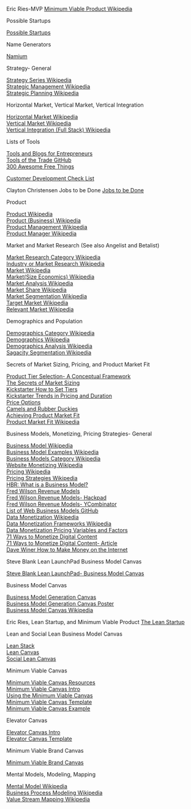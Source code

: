  Eric Ries-MVP
[Minimum Viable Product Wikipedia](http://en.wikipedia.org/wiki/Minimum_viable_product) 

Possible Startups

[Possible Startups](http://possiblestartups.com)  

Name Generators

[Namium](http://www.naminum.com) 

Strategy- General

[Strategy Series Wikipedia](http://en.wikipedia.org/wiki/Strategy)  
 [Strategic Management Wikipedia](http://en.wikipedia.org/wiki/Strategic_management)  
 [Strategic Planning Wikipedia](http://en.wikipedia.org/wiki/Strategic_planning)  

Horizontal Market, Vertical Market, Vertical Integration

[Horizontal Market Wikipedia](http://en.wikipedia.org/wiki/Horizontal_market)  
 [Vertical Market Wikipedia](http://en.wikipedia.org/wiki/Vertical_market)  
 [Vertical Integration (Full Stack) Wikipedia](http://en.wikipedia.org/wiki/Vertical_integration)  

Lists of Tools

[Tools and Blogs for Entrepreneurs](http://steveblank.com/tools-and-blogs-for-entrepreneurs)  
[Tools of the Trade GitHub](https://github.com/cjbarber/ToolsOfTheTrade)  
[300 Awesome Free Things](https://medium.com/everything-about-startups-and-entrepreneurship/300-awesome-free-things-e07b3cd5fd5b) 

[Customer Development Check List](https://docs.google.com/document/d/1rTzXvz8iz1IgiwCipuLaWFXt7yvoTc73blHMpD2Hp50/edit#heading=h.v628ypevulas) 


Clayton Christensen Jobs to be Done
 [Jobs to be Done](http://www.christenseninstitute.org/key-concepts/jobs-to-be-done)  

Product

[Product Wikipedia](http://en.wikipedia.org/wiki/Product)  
 [Product (Business) Wikipedia](http://en.wikipedia.org/wiki/Product_(business))  
 [Product Management Wikipedia](http://en.wikipedia.org/wiki/Product_management)  
 [Product Manager Wikipedia](http://en.wikipedia.org/wiki/Product_manager)  

Market and Market Research (See also Angelist and Betalist)

[Market Research Category Wikipedia](http://en.wikipedia.org/wiki/Category:Market_research)  
 [Industry or Market Research Wikipedia](http://en.wikipedia.org/wiki/Industry_or_market_research)  
 [Market Wikipedia](http://en.wikipedia.org/wiki/Market_(economics))  
 [Market(Size Economics) Wikipedia](http://en.wikipedia.org/wiki/Market_(economics)#Size_parameters)  
 [Market Analysis Wikipedia](http://en.wikipedia.org/wiki/Market_analysis)  
 [Market Share Wikipedia](http://en.wikipedia.org/wiki/Market_share)  
 [Market Segmentation Wikipedia](http://en.wikipedia.org/wiki/Market_segmentation)  
 [Target Market Wikipedia](http://en.wikipedia.org/wiki/Target_market)  
 [Relevant Market Wikipedia](http://en.wikipedia.org/wiki/Relevant_market)  

Demographics and Population

[Demographics Category Wikipedia](http://en.wikipedia.org/wiki/Category:Demographics)  
 [Demographics Wikipedia](http://en.wikipedia.org/wiki/Demographics)  
 [Demographics Analysis Wikipedia](http://en.wikipedia.org/wiki/Demographic_analysis)  
 [Sagacity Segmentation Wikipedia](http://en.wikipedia.org/wiki/Sagacity_segmentation)  

Secrets of Market Sizing, Pricing, and Product Market Fit

[Product Tier Selection- A Conceptual Framework](https://camo.githubusercontent.com/a4b7ee4a662786d0af4c1eacb9b8b7bdd9eb6e6d/687474703a2f2f692e696d6775722e636f6d2f7139594e4939542e706e67)  
 [The Secrets of Market Sizing](http://www.brekiri.com/blog/77/the-secrets-of-market-sizing)  
 [Kickstarter How to Set Tiers](http://blog.boundforanything.com/2012/02/how-to-set-tiers-on-kickstarter)  
 [Kickstarter Trends in Pricing and Duration](https://www.kickstarter.com/blog/trends-in-pricing-and-duration)  
 [Price Options](https://ireach.prnewswire.com/Orders/price-options.aspx)  
 [Camels and Rubber Duckies](http://www.joelonsoftware.com/articles/CamelsandRubberDuckies.html)  
 [Achieving Product Market Fit](http://practicetrumpstheory.com/2009/11/achievingproductmarketfit)  
 [Product Market Fit Wikipedia](http://en.wikipedia.org/wiki/Product/market_fit)  

Business Models, Monetizing, Pricing Strategies- General

[Business Model Wikipedia](http://en.wikipedia.org/wiki/Business_model)  
 [Business Model Examples Wikipedia](http://en.wikipedia.org/wiki/Business_model#Examples_of_business_models)  
 [Business Models Category Wikipedia](http://en.wikipedia.org/wiki/Category:Business_models)  
 [Website Monetizing Wikipedia](http://en.wikipedia.org/wiki/Website_monetizing)  
 [Pricing Wikipedia](http://en.wikipedia.org/wiki/Pricing_strategies)  
 [Pricing Strategies Wikipedia](http://en.wikipedia.org/wiki/Pricing)  
 [HBR: What is a Business Model?](https://hbr.org/2015/01/what-is-a-business-model)  
 [Fred Wilson Revenue Models](http://avc.com/2012/12/mba-mondays-revenue-models)  
 [Fred Wilson Revenue Models- Hackpad](https://hackpad.com/ep/profile/-2QvfuRcguKs4h2YzNropQf)  
 [Fred Wilson Revenue Models- YCombinator](https://news.ycombinator.com/item?id=4924647)  
 [List of Web Business Models GitHub](https://gist.github.com/ndarville/4295324)  
 [Data Monetization Wikipedia](http://en.wikipedia.org/wiki/Data_monetization)  
 [Data Monetization Frameworks Wikipedia](http://en.wikipedia.org/wiki/Data_monetization#Frameworks)  
 [Data Monetization Pricing Variables and Factors](http://en.wikipedia.org/wiki/Data_monetization#Pricing_Variables_and_Factors)  
 [71 Ways to Monetize Digital Content](https://twitter.com/vivian/timelines/505375883063230465)  
 [71 Ways to Monetize Digital Content- Article](http://www.foliomag.com/2014/71-ways-monetize-digital-content#.VACqtvldXQq)  
 [Dave Winer How to Make Money on the Internet](http://scripting.com/davenet/2000/02/04/howToMakeMoneyOnTheInterne.html)  

Steve Blank Lean LaunchPad Business Model Canvas

[Steve Blank Lean LaunchPad- Business Model Canvas](https://steveblank.files.wordpress.com/2010/12/business-model-and-cust-dev.jpg)  

Business Model Canvas

[Business Model Generation Canvas](http://www.businessmodelgeneration.com/canvas/bmc)  
[Business Model Generation Canvas Poster](http://www.businessmodelgeneration.com/downloads/business_model_canvas_poster.pdf)  
[Business Model Canvas Wikipedia](http://en.wikipedia.org/wiki/Business_Model_Canvas)  

Eric Ries, Lean Startup, and Minimum Viable Product
[The Lean Startup](http://www.stpia.ir/files/The%20Lean%20Startup%20.pdf)  
 
Lean and Social Lean Business Model Canvas

[Lean Stack](http://leanstack.com)  
[Lean Canvas](https://leanstack.com/LeanCanvas.pdf)  
[Social Lean Canvas](http://socialleancanvas.com)  

Minimum Viable Canvas

[Minimum Viable Canvas Resources](https://medium.com/minimum-viable-canvas)  
[Minimum Viable Canvas Intro](https://medium.com/@santoshrajan/the-minimum-viable-canvas-6ee9ea072f65)  
[Using the Minimum Viable Canvas](https://medium.com/minimum-viable-canvas/using-the-minimum-viable-canvas-fae7e027cafc)  
[Minimum Viable Canvas Template](https://d262ilb51hltx0.cloudfront.net/max/800/1*PlhNZAMQxiuwPN7TsRV20g.png)  
[Minimum Viable Canvas Example](https://d262ilb51hltx0.cloudfront.net/max/800/1*gk40wStd6F-3GkGKO8M_wA.png)  

Elevator Canvas

[Elevator Canvas Intro](https://medium.com/minimum-viable-canvas/the-elevator-canvas-658a4c74b08d)  
[Elevator Canvas Template](https://d262ilb51hltx0.cloudfront.net/max/800/1*Xb0NFBKokCd5DQHKub0SIg.png)  

Minimum Viable Brand Canvas

[Minimum Viable Brand Canvas](http://media.leanbrandbook.com/sz-1060x-mvb_canvas_post_graphic.jpg)  

Mental Models, Modeling, Mapping

[Mental Model Wikipedia](http://en.wikipedia.org/wiki/Mental_model)  
[Business Process Modeling Wikipedia](http://en.wikipedia.org/wiki/Business_Process_Modeling)  
[Value Stream Mapping Wikipedia](http://en.wikipedia.org/wiki/Value_Stream_Mapping)  

